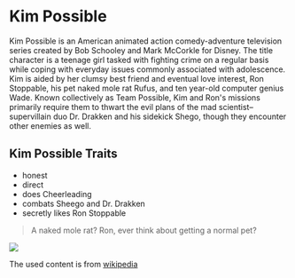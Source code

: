# Kim Possible 

Kim Possible is an American animated action comedy-adventure television series created by Bob Schooley and Mark McCorkle for Disney.
The title character is a teenage girl tasked with fighting crime on a regular basis while coping with everyday issues commonly associated 
with adolescence. Kim is aided by her clumsy best friend and eventual love interest, Ron Stoppable, his pet naked mole rat Rufus, 
and ten year-old computer genius Wade. Known collectively as Team Possible, Kim and Ron's missions primarily require them to thwart 
the evil plans of the mad scientist–supervillain duo Dr. Drakken and his sidekick Shego, though they encounter other enemies as well.

## Kim Possible Traits

* honest
* direct
* does Cheerleading
* combats Sheego and Dr. Drakken
* secretly likes Ron Stoppable

> A naked mole rat? Ron, ever think about getting a normal pet?

<img src="https://upload.wikimedia.org/wikipedia/en/0/01/Kim_Possible_%28promo_art%29.jpg"/>

The used content is from [wikipedia](https://en.wikipedia.org/wiki/Kim_Possible)
